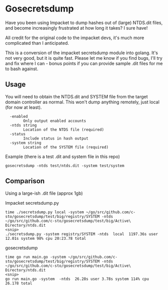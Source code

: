 # Gosecretsdump

Have you been using Impacket to dump hashes out of (large) NTDS.dit files, and become increasingly frustrated at how long it takes? I sure have!

All credit for the original code to the impacket devs, it's much more complicated than I anticipated.

This is a conversion of the impacket secretsdump module into golang. It's not very good, but it is quite fast. Please let me know if you find bugs, I'll try and fix where I can - bonus points if you can provide sample .dit files for me to bash against.

## Usage
You will need to obtain the NTDS.dit and SYSTEM file from the target domain controller as normal. This won't dump anything remotely, just local (for now at least).
```  
  -enabled
        Only output enabled accounts
  -ntds string
        Location of the NTDS file (required)
  -status
        Include status in hash output
  -system string
        Location of the SYSTEM file (required)
```

Example (there is a test .dit and system file in this repo)

`gosecretsdump -ntds test/ntds.dit -system test/system`

## Comparison
Using a large-ish .dit file (approx 1gb)

Impacket secretsdump.py
```
time ./secretsdump.py local -system ~/go/src/github.com/c-sto/gosecretsdump/test/big/registry/SYSTEM -ntds ~/go/src/github.com/c-sto/gosecretsdump/test/big/Active\ Directory/ntds.dit
<snip>
./secretsdump.py -system registry/SYSTEM -ntds  local  1197.36s user 12.01s system 98% cpu 20:23.78 total
```

gosecretsdump
```
time go run main.go -system ~/go/src/github.com/c-sto/gosecretsdump/test/big/registry/SYSTEM -ntds ~/go/src/github.com/c-sto/gosecretsdump/test/big/Active\ Directory/ntds.dit
<snip>
go run main.go -system  -ntds  26.28s user 3.78s system 114% cpu 26.178 total
```